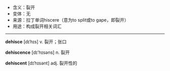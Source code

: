 - <span class="definition">含义：裂开</span>
- <span class="definition">变体：无</span>
- <span class="definition">来源：拉丁单词hiscere（意为to split或to gape，即裂开）</span>
- <span class="definition">用途：构成裂开相关词汇</span>

---

<span class="vocabulary">**dehisce**</span> [dɪˈhɪs] v. 裂开；张口

<span class="vocabulary">**dehiscence**</span> [dɪ'hɪsəns] n. 裂开   

<span class="vocabulary">**dehiscent**</span> [dɪˈhɪsənt] adj. 裂开性的   

